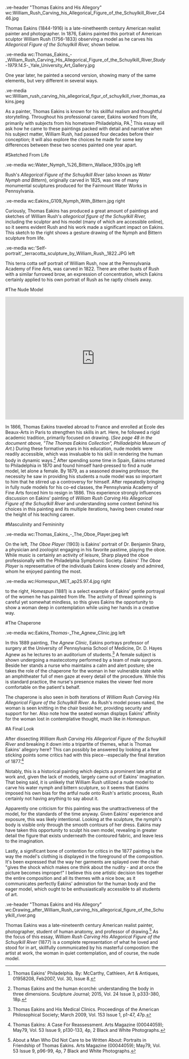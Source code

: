.ve-header "Thomas Eakins and His Allegory" wc:William_Rush_Carving_his_Allegorical_Figure_of_the_Schuylkill_River_G446.jpg

Thomas Eakins (1844-1916) is a late-ninetheenth century American realist painter and photographer. In 1876, Eakins painted this portrait of American sculptor William Rush (1756-1833) observing a model as he carves his *Allegorical Figure of the Schuylkill River,* shown below.  

.ve-media wc:Thomas_Eakins_-_William_Rush_Carving_His_Allegorical_Figure_of_the_Schuylkill_River,_Study_-_1979.14.5_-_Yale_University_Art_Gallery.jpg
    
One year later, he painted a second version, showing many of the same elements, but very different in several ways.

.ve-media wc:William_rush_carving_his_allegorical_figur_of_schuylkill_river_thomas_eakins.jpeg 

As a painter, Thomas Eakins is known for his skillful realism and thoughtful storytelling. Throughout his professional career, Eakins worked from life, primarily with subjects from his hometown Philadelphia, PA.[^1] This essay will ask how he came to these paintings packed with detail and narrative when his subject matter, William Rush, had passed four decades before their conception; it will also explore the choices he made for some key differences between these two scenes painted one year apart.

#Sketched From Life

.ve-media wc:Water_Nymph_%26_Bittern_Wallace_1930s.jpg left 

Rush's *Allegorical Figure of the Schuylkill River* (also known as *Water Nymph and Bittern*), originally carved in 1825, was one of many monumental sculptures produced for the Fairmount Water Works in Pennsylvania.  

.ve-media wc:Eakins_G109_Nymph_With_Bittern.jpg right 

Curiously, Thomas Eakins has produced a great amount of paintings and sketches of William Rush's *allegorical figure of the Schuylkill River,* including the sculptor and his model (many of which are accessible online), so it seems evident Rush and his work made a significant impact on Eakins. This sketch to the right shows a gesture drawing of the Nymph and Bittern sculpture from life.    

.ve-media wc:'Self-portrait',_terracotta_sculpture_by_William_Rush,_1822.JPG left

This terra cotta self portrait of William Rush, now at the Pennsylvania Academy of Fine Arts, was carved in 1822. There are other busts of Rush with a similar furrowed brow, an expression of concentration, which Eakins certainly applied to his own portrait of Rush as he raptly chisels away. 

#The Nude Model

<iframe src="https://archive.org/embed/thomaseakinscoll00phil" width="560" height="384" frameborder="0" webkitallowfullscreen="true" mozallowfullscreen="true" allowfullscreen></iframe> 

In 1866, Thomas Eakins traveled abroad to France and enrolled at Ecole des Beaux-Arts in Paris to strengthen his skills in art. Here, he followed a rigid academic tradition, primarily focused on drawing. (*See page 48 in the document above, "The Thomas Eakins Collection", Philladelphia Museum of Art.*) During these formative years in his education, nude models were readily accessible, which was invaluable to his skill in rendering the human body in dynamic ways.[^2] After spending some time in Spain, Eakins returned to Philadelphia in 1870 and found himself hard-pressed to find a nude model, let alone a female. By 1879, as a seasoned drawing professor, the necessity he saw in providing his students a nude model was so important to him that he stirred up a controversy for himself. After repeatedly bringing in fully nude models for his co-ed classes, the Pennsylvania Academy of Fine Arts forced him to resign in 1886. This experience strongly influences discussion on Eakins’ painting of *William Rush Carving His Allegorical Figure of the Schuylkill River* and understanding some context behind his choices in this painting and its multiple iterations, having been created near the height of his teaching career. 

#Masculinity and Femininity

.ve-media wc:Thomas_Eakins_-_The_Oboe_Player.jpeg left

On the left, *The Oboe Player* (1903) is Eakins’ portrait of Dr. Benjamin Sharp, a physician and zoologist engaging in his favorite pastime, playing the oboe. While music is certainly an activity of leisure, Sharp played the oboe professionally with the Philadelphia Symphonic Society. Eakins' *The Oboe Player* is representative of the individuals Eakins knew closely and admired, whom he enjoyed painting the most. 

.ve-media wc:Homespun_MET_ap25.97.4.jpg right

to the right, *Homespun* (1881) is a select example of Eakins’ gentle portrayal of the women he has painted from life. The activity of thread spinning is careful yet somewhat mindless, so this gives Eakins the opportunity to show a woman deep in contemplation while using her hands in a creative way.


#The Chaperone 

.ve-media wc:Eakins,_Thomas_-_The_Agnew_Clinic.jpg left

In this 1889 painting, *The Agnew Clinic*,  Eakins portrays professor of surgery at the University of Pennsylvania School of Medicine, Dr. D. Hayes Agnew as he lectures to an auditorium of students.[^3] A female subject is shown undergoing a mastecotomy performed by a team of male surgeons. Beside her stands a nurse who maintains a calm and alert posture; she takes the role of the chaperone for the woman in her vulnerable state while an amphitheater full of men gaze at every detail of the procedure. While this is standard practice, the nurse's presence makes the viewer feel more comfortable on the patient's behalf.  

The chaperone is also seen in both iterations of *William Rush Carving His Allegorical Figure of the Schuylkill River*. As Rush's model poses naked, the woman is seen knitting in the chair beside her, providing security and support for her. Also note how the seated woman displays Eakins' affinity for the woman lost in contemplative thought, much like in *Homespun*. 

#A Final Look

After dissecting *William Rush Carving His Allegorical Figure of the Schuylkill River* and breaking it down into a tripartite of themes, what is Thomas Eakins' allegory here? This can possibly be answered by looking at a few sticking points some critics had with this piece--especially the final iteration of 1877.[^4]

Notably, this is a historical painting which depicts a prominent late artist at work and, given the lack of models, largely came out of Eakins' imagination. That being said, it is unlikely that William Rush utilized a nude model to carve his water nymph and bittern sculpture, so it seems that Eakins imposed his own bias for the artful nude onto Rush's artistic process, Rush certainly not having anything to say about it.

Apparently one criticism for this painting was the unattractiveness of the model, for the standards of the time anyway. Given Eakins' experience and exposure, this was likely intentional. Looking at the sculpture, the nymph's body is visible only through the smooth contours of her dress. Eakins may have taken this opportunity to sculpt his own model, revealing in greater detail the figure that exists underneath the contoured fabric, and leave less to the imagination. 

Lastly, a significant bone of contention for critics in the 1877 painting is the way the model's clothing is displayed in the foreground of the composition. It's been expressed that the way her garments are splayed over the chair "gives the shock which makes one think about the nudity - and at once the picture becomes improper!" I believe this one artistic decision ties together the entire composition and all its themes with a nice bow, as it communicates perfectly Eakins' admiration for the human body and the eager model, which ought to be enthusiastically accessible to all students of art.

.ve-header "Thomas Eakins and His Allegory" wc:Drawing_after_William_Rush_carving_his_allegorical_figure_of_the_Schuylkill_river.png 

Thomas Eakins was a late-nineteenth century American realist painter, photographer, student of human anatomy, and professor of drawing.[^5] As the focus of this essay, *William Rush Carving His Allegorical Figure of the Schuylkill River* (1877) is a complete representation of what he loved and stood for in art, skillfully communicated by his masterful compostion: the artist at work, the woman in quiet contemplation, and of course, the nude model. 





[^1]: Thomas Eakins' Philadelphia. By: McCarthy, Cathleen, Art & Antiques, 01958208, Feb2007, Vol. 30, Issue 8.
[^2]: Thomas Eakins and the human écorché: understanding the body in three dimensions. Sculpture Journal; 2015, Vol. 24 Issue 3, p333-380, 18p.
[^3]:Thomas Eakins and His Medical Clinics. Proceedings of the American Philosophical Society; March 2009, Vol. 153 Issue 1, p1-47, 47p.
[^4]: Thomas Eakins: A Case For Reassessment. Arts Magazine (00044059); May79, Vol. 53 Issue 9, p130-133, 4p, 2 Black and White Photographs.
[^5]: About a Man Who Did Not Care to be Written About: Portraits in Friendship of Thomas Eakins. Arts Magazine (00044059); May79, Vol. 53 Issue 9, p96-99, 4p, 7 Black and White Photographs.





